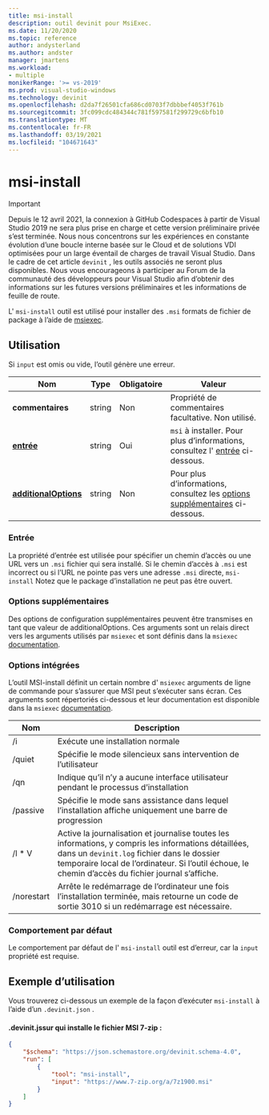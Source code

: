 ```yaml
---
title: msi-install
description: outil devinit pour MsiExec.
ms.date: 11/20/2020
ms.topic: reference
author: andysterland
ms.author: andster
manager: jmartens
ms.workload:
- multiple
monikerRange: '>= vs-2019'
ms.prod: visual-studio-windows
ms.technology: devinit
ms.openlocfilehash: d2da7f26501cfa686cd0703f7dbbbef4053f761b
ms.sourcegitcommit: 3fc099cdc484344c781f597581f299729c6bfb10
ms.translationtype: MT
ms.contentlocale: fr-FR
ms.lasthandoff: 03/19/2021
ms.locfileid: "104671643"
---
```

# <a name="msi-install"></a>msi-install

> [!IMPORTANT]
> Depuis le 12 avril 2021, la connexion à GitHub Codespaces à partir de Visual Studio 2019 ne sera plus prise en charge et cette version préliminaire privée s’est terminée. Nous nous concentrons sur les expériences en constante évolution d’une boucle interne basée sur le Cloud et de solutions VDI optimisées pour un large éventail de charges de travail Visual Studio. Dans le cadre de cet article `devinit` , les outils associés ne seront plus disponibles. Nous vous encourageons à participer au Forum de la communauté des développeurs pour Visual Studio afin d’obtenir des informations sur les futures versions préliminaires et les informations de feuille de route.

L' `msi-install` outil est utilisé pour installer des `.msi` formats de fichier de package à l’aide de [msiexec](https://docs.microsoft.com/windows-server/administration/windows-commands/msiexec).

## <a name="usage"></a>Utilisation

Si `input` est omis ou vide, l’outil génère une erreur.

| Nom                                         | Type   | Obligatoire | Valeur                                                                             |
|----------------------------------------------|--------|----------|-----------------------------------------------------------------------------------|
| **commentaires**                                 | string | Non       | Propriété de commentaires facultative. Non utilisé.                                             |
| [**entrée**](#input)                          | string | Oui      | `msi` à installer. Pour plus d’informations, consultez l' [entrée](#input) ci-dessous.                      |
| [**additionalOptions**](#additional-options) | string | Non       | Pour plus d’informations, consultez les [options supplémentaires](#additional-options) ci-dessous.                  |

### <a name="input"></a>Entrée

La propriété d’entrée est utilisée pour spécifier un chemin d’accès ou une URL vers un `.msi` fichier qui sera installé. Si le chemin d’accès à `.msi` est incorrect ou si l’URL ne pointe pas vers une adresse `.msi` directe, `msi-install` Notez que le package d’installation ne peut pas être ouvert.

### <a name="additional-options"></a>Options supplémentaires

Des options de configuration supplémentaires peuvent être transmises en tant que valeur de additionalOptions. Ces arguments sont un relais direct vers les arguments utilisés par `msiexec` et sont définis dans la `msiexec` [documentation](https://docs.microsoft.com/windows-server/administration/windows-commands/msiexec).

### <a name="built-in-options"></a>Options intégrées

L’outil MSI-install définit un certain nombre d' `msiexec` arguments de ligne de commande pour s’assurer que MSI peut s’exécuter sans écran. Ces arguments sont répertoriés ci-dessous et leur documentation est disponible dans la `msiexec` [documentation](https://docs.microsoft.com/windows-server/administration/windows-commands/msiexec).

| Nom          | Description                                                                                                                                                                                   |
|---------------|-----------------------------------------------------------------------------------------------------------------------------------------------------------------------------------------------|
| /i            | Exécute une installation normale                                                                                                                                                                    |
| /quiet        | Spécifie le mode silencieux sans intervention de l’utilisateur                                                                                                                                        |
| /qn           | Indique qu’il n’y a aucune interface utilisateur pendant le processus d’installation                                                                                                                                           |
| /passive      | Spécifie le mode sans assistance dans lequel l’installation affiche uniquement une barre de progression                                                                                                                    |
| /l * V          | Active la journalisation et journalise toutes les informations, y compris les informations détaillées, dans un `devinit.log` fichier dans le dossier temporaire local de l’ordinateur. Si l’outil échoue, le chemin d’accès du fichier journal s’affiche.      |
| /norestart    | Arrête le redémarrage de l’ordinateur une fois l’installation terminée, mais retourne un code de sortie 3010 si un redémarrage est nécessaire.                                                                  |

### <a name="default-behavior"></a>Comportement par défaut

Le comportement par défaut de l' `msi-install` outil est d’erreur, car la `input` propriété est requise.

## <a name="example-usage"></a>Exemple d’utilisation
Vous trouverez ci-dessous un exemple de la façon d’exécuter `msi-install` à l’aide d’un `.devinit.json` .

#### <a name="devinitjson-that-will-install-the-7-zip-msi"></a>.devinit.jssur qui installe le fichier MSI 7-zip :
```json
{
    "$schema": "https://json.schemastore.org/devinit.schema-4.0",
    "run": [
        {
            "tool": "msi-install",
            "input": "https://www.7-zip.org/a/7z1900.msi"
        }
    ]
}
```
